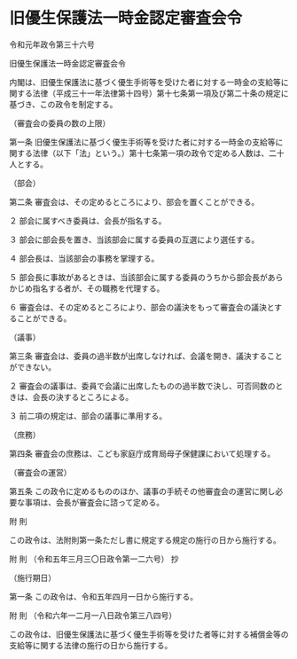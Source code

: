 # 旧優生保護法一時金認定審査会令

令和元年政令第三十六号

旧優生保護法一時金認定審査会令

内閣は、旧優生保護法に基づく優生手術等を受けた者に対する一時金の支給等に関する法律（平成三十一年法律第十四号）第十七条第一項及び第二十条の規定に基づき、この政令を制定する。

（審査会の委員の数の上限）

第一条 旧優生保護法に基づく優生手術等を受けた者に対する一時金の支給等に関する法律（以下「法」という。）第十七条第一項の政令で定める人数は、二十人とする。

（部会）

第二条 審査会は、その定めるところにより、部会を置くことができる。

２ 部会に属すべき委員は、会長が指名する。

３ 部会に部会長を置き、当該部会に属する委員の互選により選任する。

４ 部会長は、当該部会の事務を掌理する。

５ 部会長に事故があるときは、当該部会に属する委員のうちから部会長があらかじめ指名する者が、その職務を代理する。

６ 審査会は、その定めるところにより、部会の議決をもって審査会の議決とすることができる。

（議事）

第三条 審査会は、委員の過半数が出席しなければ、会議を開き、議決することができない。

２ 審査会の議事は、委員で会議に出席したものの過半数で決し、可否同数のときは、会長の決するところによる。

３ 前二項の規定は、部会の議事に準用する。

（庶務）

第四条 審査会の庶務は、こども家庭庁成育局母子保健課において処理する。

（審査会の運営）

第五条 この政令に定めるもののほか、議事の手続その他審査会の運営に関し必要な事項は、会長が審査会に諮って定める。

附 則

この政令は、法附則第一条ただし書に規定する規定の施行の日から施行する。

附 則 （令和五年三月三〇日政令第一二六号） 抄

（施行期日）

第一条 この政令は、令和五年四月一日から施行する。

附 則 （令和六年一二月一八日政令第三八四号）

この政令は、旧優生保護法に基づく優生手術等を受けた者等に対する補償金等の支給等に関する法律の施行の日から施行する。
